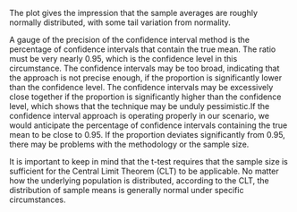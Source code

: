 The plot gives the impression that the sample averages are roughly normally
distributed, with some tail variation from normality.

A gauge of the precision of the confidence interval method is the percentage of
confidence intervals that contain the true mean. The ratio must be very nearly
0.95, which is the confidence level in this circumstance. The confidence intervals
may be too broad, indicating that the approach is not precise enough, if the
proportion is significantly lower than the confidence level. The confidence
intervals may be excessively close together if the proportion is significantly higher
than the confidence level, which shows that the technique may be unduly
pessimistic.If the confidence interval approach is operating properly in our
scenario, we would anticipate the percentage of confidence intervals containing
the true mean to be close to 0.95. If the proportion deviates significantly from
0.95, there may be problems with the methodology or the sample size.

It is important to keep in mind that the t-test requires that the sample size is
sufficient for the Central Limit Theorem (CLT) to be applicable. No matter how the
underlying population is distributed, according to the CLT, the distribution of
sample means is generally normal under specific circumstances.
